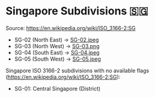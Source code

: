 # Singapore Subdivisions 🇸🇬

Source: https://en.wikipedia.org/wiki/ISO_3166-2:SG

* SG-02 (North East) -> [SG-02.jpeg](https://github.com/amckenna41/iso3166-flag-icons/blob/main/iso3166-2-icons/SG/SG-02.jpeg)
* SG-03 (North West) -> [SG-03.png](https://github.com/amckenna41/iso3166-flag-icons/blob/main/iso3166-2-icons/SG/SG-03.png)
* SG-04 (South East) -> [SG-04.jpeg](https://github.com/amckenna41/iso3166-flag-icons/blob/main/iso3166-2-icons/SG/SG-04.jpeg)
* SG-05 (South West) -> [SG-05.jpeg](https://github.com/amckenna41/iso3166-flag-icons/blob/main/iso3166-2-icons/SG/SG-05.jpeg)

Singapore ISO 3166-2 subdivisions with no available flags (https://en.wikipedia.org/wiki/ISO_3166-2:SG):

* SG-01: Central Singapore (District)